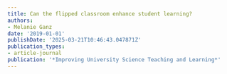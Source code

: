 ```yaml
---
title: Can the flipped classroom enhance student learning?
authors:
- Melanie Ganz
date: '2019-01-01'
publishDate: '2025-03-21T10:46:43.047871Z'
publication_types:
- article-journal
publication: '*Improving University Science Teaching and Learning*'
---
```

